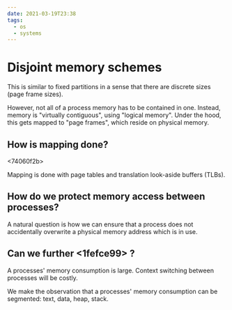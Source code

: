 ```yaml
---
date: 2021-03-19T23:38
tags: 
  - os
  - systems
---
```


# Disjoint memory schemes

  This is similar to fixed partitions in a sense that there are discrete sizes (page frame sizes).
  
  However, not all of a process memory has to be contained in one. Instead, memory is "virtually contiguous", using "logical memory". Under the hood, this gets mapped to "page frames", which reside on physical memory.
  
## How is mapping done? 

<74060f2b>
  
Mapping is done with page tables and translation look-aside buffers (TLBs).

## How do we protect memory access between processes?

  A natural question is how we can ensure that a process does not accidentally overwrite a physical memory address which is in use.

 <ba20d21a> 

## Can we further <1fefce99> ?

  A processes' memory consumption is large. Context switching between processes will be costly.

  We make the observation that a processes' memory consumption can be segmented: text, data, heap, stack.
  
